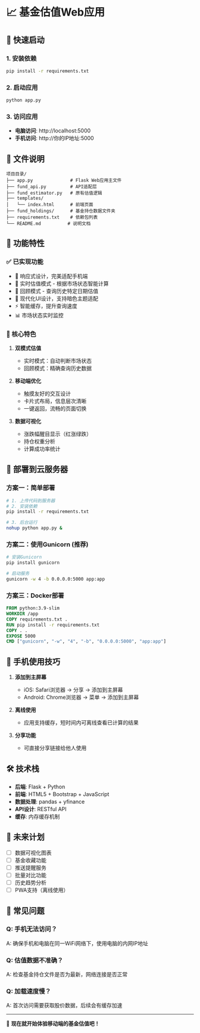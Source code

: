 # 📈 基金估值Web应用

## 🚀 快速启动

### 1. 安装依赖
```bash
pip install -r requirements.txt
```

### 2. 启动应用
```bash
python app.py
```

### 3. 访问应用
- **电脑访问**: http://localhost:5000
- **手机访问**: http://你的IP地址:5000

## 📁 文件说明

```
项目目录/
├── app.py              # Flask Web应用主文件
├── fund_api.py         # API适配层
├── fund_estimator.py   # 原有估值逻辑
├── templates/
│   └── index.html      # 前端页面
├── fund_holdings/      # 基金持仓数据文件夹
├── requirements.txt    # 依赖包列表
└── README.md          # 说明文档
```

## 🎯 功能特性

### ✅ 已实现功能
- 📱 响应式设计，完美适配手机端
- 🔄 实时估值模式 - 根据市场状态智能计算
- 📅 回顾模式 - 查询历史特定日期估值
- 🎨 现代化UI设计，支持暗色主题适配
- ⚡ 智能缓存，提升查询速度
- 📊 市场状态实时监控

### 🌟 核心特色
1. **双模式估值**
   - 实时模式：自动判断市场状态
   - 回顾模式：精确查询历史数据

2. **移动端优化**
   - 触摸友好的交互设计
   - 卡片式布局，信息层次清晰
   - 一键返回，流畅的页面切换

3. **数据可视化**
   - 涨跌幅醒目显示（红涨绿跌）
   - 持仓权重分析
   - 计算成功率统计

## 🔧 部署到云服务器

### 方案一：简单部署
```bash
# 1. 上传代码到服务器
# 2. 安装依赖
pip install -r requirements.txt

# 3. 后台运行
nohup python app.py &
```

### 方案二：使用Gunicorn (推荐)
```bash
# 安装Gunicorn
pip install gunicorn

# 启动服务
gunicorn -w 4 -b 0.0.0.0:5000 app:app
```

### 方案三：Docker部署
```dockerfile
FROM python:3.9-slim
WORKDIR /app
COPY requirements.txt .
RUN pip install -r requirements.txt
COPY . .
EXPOSE 5000
CMD ["gunicorn", "-w", "4", "-b", "0.0.0.0:5000", "app:app"]
```

## 📱 手机使用技巧

1. **添加到主屏幕**
   - iOS: Safari浏览器 → 分享 → 添加到主屏幕
   - Android: Chrome浏览器 → 菜单 → 添加到主屏幕

2. **离线使用**
   - 应用支持缓存，短时间内可离线查看已计算的结果

3. **分享功能**
   - 可直接分享链接给他人使用

## 🛠️ 技术栈

- **后端**: Flask + Python
- **前端**: HTML5 + Bootstrap + JavaScript
- **数据处理**: pandas + yfinance
- **API设计**: RESTful API
- **缓存**: 内存缓存机制

## 🔮 未来计划

- [ ] 数据可视化图表
- [ ] 基金收藏功能
- [ ] 推送提醒服务
- [ ] 批量对比功能
- [ ] 历史趋势分析
- [ ] PWA支持（离线使用）

## 🐛 常见问题

### Q: 手机无法访问？
A: 确保手机和电脑在同一WiFi网络下，使用电脑的内网IP地址

### Q: 估值数据不准确？
A: 检查基金持仓文件是否为最新，网络连接是否正常

### Q: 加载速度慢？
A: 首次访问需要获取股价数据，后续会有缓存加速

---

🎉 **现在就开始体验移动端的基金估值吧！**